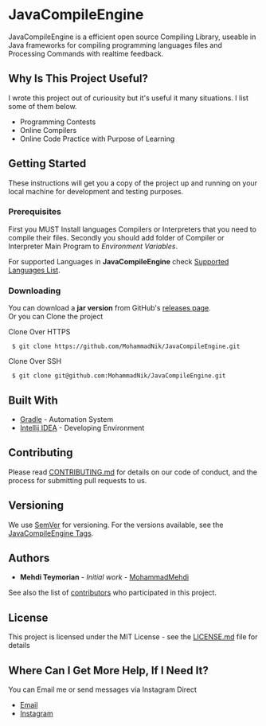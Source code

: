 # JavaCompileEngine
JavaCompileEngine is a efficient open source Compiling Library, useable in Java frameworks for compiling programming languages files and Processing Commands with realtime feedback.
  
## Why Is This Project Useful?
I wrote this project out of curiousity but it's useful it many situations. I list some of them below.
  - Programming Contests
  - Online Compilers
  - Online Code Practice with Purpose of Learning

## Getting Started

These instructions will get you a copy of the project up and running on your local machine for development and testing purposes.

### Prerequisites

First you MUST Install languages Compilers or Interpreters 
that you need to compile their files.
Secondly you should add folder of Compiler or Interpreter Main Program to *Environment Variables*.  

For supported Languages in **JavaCompileEngine** check [Supported Languages List](https://github.com/MohammadNik/JavaCompileEngine/blob/master/SupportedLanguages). 


### Downloading
You can download a **jar version** from GitHub's [releases page](https://github.com/MohammadNik/JavaCompileEngine/release).  
Or you can Clone the project  

Clone Over HTTPS
~~~
 $ git clone https://github.com/MohammadNik/JavaCompileEngine.git
~~~
Clone Over SSH
~~~
 $ git clone git@github.com:MohammadNik/JavaCompileEngine.git
~~~

## Built With

* [Gradle](https://maven.apache.org/) - Automation System
* [Intellij IDEA](https://www.jetbrains.com/idea/) - Developing Environment

## Contributing

Please read [CONTRIBUTING.md](https://gist.github.com/PurpleBooth/b24679402957c63ec426) for details on our code of conduct, and the process for submitting pull requests to us.

## Versioning

We use [SemVer](http://semver.org/) for versioning. For the versions available, see the [JavaCompileEngine Tags](https://github.com/MohammadNik/JavaCompileEngine/tags). 

## Authors

* **Mehdi Teymorian** - *Initial work* - [MohammadMehdi](https://github.com/MohammadNik)

See also the list of [contributors](https://github.com/MohammadNik/JavaCompileEngine/graphs/contributors) who participated in this project.

## License

This project is licensed under the MIT License - see the [LICENSE.md](https://github.com/MohammadNik/JavaCompileEngine/blob/master/LICENSE) file for details


## Where Can I Get More Help, If I Need It?
You can Email me or send messages via Instagram Direct
* [Email](mailto:mehditeymorian322@gmail.com)
* [Instagram](https://www.instagram.com/nik_teymorian/)
